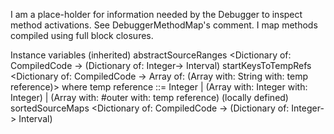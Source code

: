 I am a place-holder for information needed by the Debugger to inspect method activations.  See DebuggerMethodMap's comment. I map methods compiled using full block closures.

Instance variables
	(inherited)
	abstractSourceRanges <Dictionary of: CompiledCode -> (Dictionary of: Integer-> Interval)
	startKeysToTempRefs <Dictionary of: CompiledCode -> Array of: (Array with: String with: temp reference)> where
		temp reference ::= Integer
							| (Array with: Integer with: Integer)
							| (Array with: #outer with: temp reference)
	(locally defined)
	sortedSourceMaps <Dictionary of: CompiledCode -> (Dictionary of: Integer-> Interval)